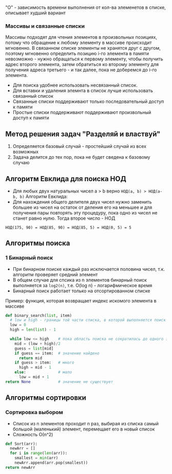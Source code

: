 "O" - зависимость времени выполнения от кол-ва элеменетов в списке, описывает худший вариант
### Массивы и связанные списки
Массивы подходят для чтения элементов в произвольных позициях, потому что обращение к любому элементу в массиве происходит мгновенно. В связанном списке элементы не хранятся друг с другом, поэтому мгновенно определить позицию i-го элемента в памяти невозможно - нужно обращаться к первому 
элементу, чтобы получить адрес второго элемента, затем обратиться ко второму элементу для получения адреса третьего - и так далее, пока не доберемся до i-го элемента.

- Для поиска удобнее использовать несвязанный список.
- Для вставки и удаления элемнта в список лучше использовать связанный список
- Связанные списки поддерживают только последовательный доступ к памяти
- Простые списки поддерживают поддерживают произвольный доступ к памяти

## Метод решения задач "Разделяй и властвуй"
1. Определяется базовый случай - простейший случай из всех возможных
2. Задача делится до тех пор, пока не будет сведена к базовому случаю

## Алгоритм Евклида для поиска НОД 
- Для любых двух натуральных чисел a > b верно `НОД(a, b) > НОД(a-b, b)`
Алгоритм Евклида:
- Для нахождения общего делителя двух чисел нужно заменить большее из чисел на остаток от деления его на меньшее и для получения пары повторять эту процедуру, пока одно из чисел не станет равно нулю. Тогда второе число - НОД
  
`НОД(175, 90) = НОД(85, 90) = НОД(85, 5) = НОД(0, 5) = 5`


  
## Алгоритмы поиска
### 1 Бинарный поиск
- При бинарном поиске каждый раз исключается половина чисел, т.к. алгоритм проверяет средний элемент
- В общем случае для cпсика из n элементов бинарный поиск выполняется за `log2(n)`, т.е. O(log n) - логарифмическое время 
- Бинарный поиск работает только на отсортированном списке

Пример: функция, которая возвращает индекс искомого элемента в массиве
```python
def binary_search(list, item)
  # low и high - границы той части списка, в которой выполняется поиск
  low = 0
  high = len(list) - 1

  while low <= high    # пока область поиска не сократилась до одного элемента, проверяем средний элемент
    mid = (low + high)/2
    guess = list[mid]
    if guess == item:  # значение найдено
      return mid
    if guess > item:   # много
      high = mid - 1
    else:              # мало
      low = mid + 1
return None            # значение не существует
```

## Алгоритмы сортировки
### Сортировка выбором
- Список из n элементов проходит n раз, выбирая из списка самый большой (маленький) элемент, перемещает его в новый список
- Сложность О(n^2)

```python
def Sort(arr):
  newArr = []
  for i in range(len(arr)):
    smallest = min(arr)
    newArr.append(arr.pop(smallest))
return newArr
```
